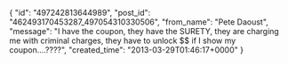  {
   "id": "497242813644989",
   "post_id": "462493170453287_497054310330506",
   "from_name": "Pete Daoust",
   "message": "I have the coupon, they have the SURETY, they are charging me with criminal charges, they have to unlock $$ if I show my coupon....????",
   "created_time": "2013-03-29T01:46:17+0000"
 }
